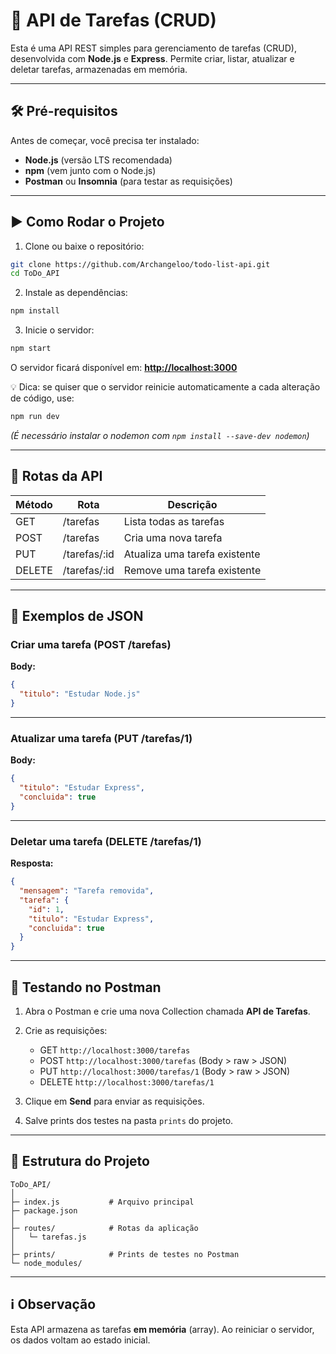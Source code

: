 # 📝 API de Tarefas (CRUD)

Esta é uma API REST simples para gerenciamento de tarefas (CRUD), desenvolvida com **Node.js** e **Express**. Permite criar, listar, atualizar e deletar tarefas, armazenadas em memória.

---

## 🛠️ Pré-requisitos

Antes de começar, você precisa ter instalado:

* **Node.js** (versão LTS recomendada)
* **npm** (vem junto com o Node.js)
* **Postman** ou **Insomnia** (para testar as requisições)

---

## ▶️ Como Rodar o Projeto

1. Clone ou baixe o repositório:

```bash
git clone https://github.com/Archangeloo/todo-list-api.git
cd ToDo_API
```

2. Instale as dependências:

```bash
npm install
```

3. Inicie o servidor:

```bash
npm start
```

O servidor ficará disponível em: **[http://localhost:3000](http://localhost:3000)**

💡 Dica: se quiser que o servidor reinicie automaticamente a cada alteração de código, use:

```bash
npm run dev
```

*(É necessário instalar o nodemon com `npm install --save-dev nodemon`)*

---

## 🔗 Rotas da API

| Método | Rota          | Descrição                     |
| ------ | ------------- | ----------------------------- |
| GET    | /tarefas      | Lista todas as tarefas        |
| POST   | /tarefas      | Cria uma nova tarefa          |
| PUT    | /tarefas/\:id | Atualiza uma tarefa existente |
| DELETE | /tarefas/\:id | Remove uma tarefa existente   |

---

## 📑 Exemplos de JSON

### Criar uma tarefa (POST /tarefas)

**Body:**

```json
{
  "titulo": "Estudar Node.js"
}
```

---

### Atualizar uma tarefa (PUT /tarefas/1)

**Body:**

```json
{
  "titulo": "Estudar Express",
  "concluida": true
}
```

---

### Deletar uma tarefa (DELETE /tarefas/1)

**Resposta:**

```json
{
  "mensagem": "Tarefa removida",
  "tarefa": {
    "id": 1,
    "titulo": "Estudar Express",
    "concluida": true
  }
}
```

---

## 🧪 Testando no Postman

1. Abra o Postman e crie uma nova Collection chamada **API de Tarefas**.
2. Crie as requisições:

   * GET `http://localhost:3000/tarefas`
   * POST `http://localhost:3000/tarefas` (Body > raw > JSON)
   * PUT `http://localhost:3000/tarefas/1` (Body > raw > JSON)
   * DELETE `http://localhost:3000/tarefas/1`
3. Clique em **Send** para enviar as requisições.
4. Salve prints dos testes na pasta `prints` do projeto.

---

## 📂 Estrutura do Projeto

```
ToDo_API/
│
├─ index.js           # Arquivo principal
├─ package.json
│
├─ routes/            # Rotas da aplicação
│   └─ tarefas.js
│
├─ prints/            # Prints de testes no Postman
└─ node_modules/
```

---

## ℹ️ Observação

Esta API armazena as tarefas **em memória** (array). Ao reiniciar o servidor, os dados voltam ao estado inicial.
